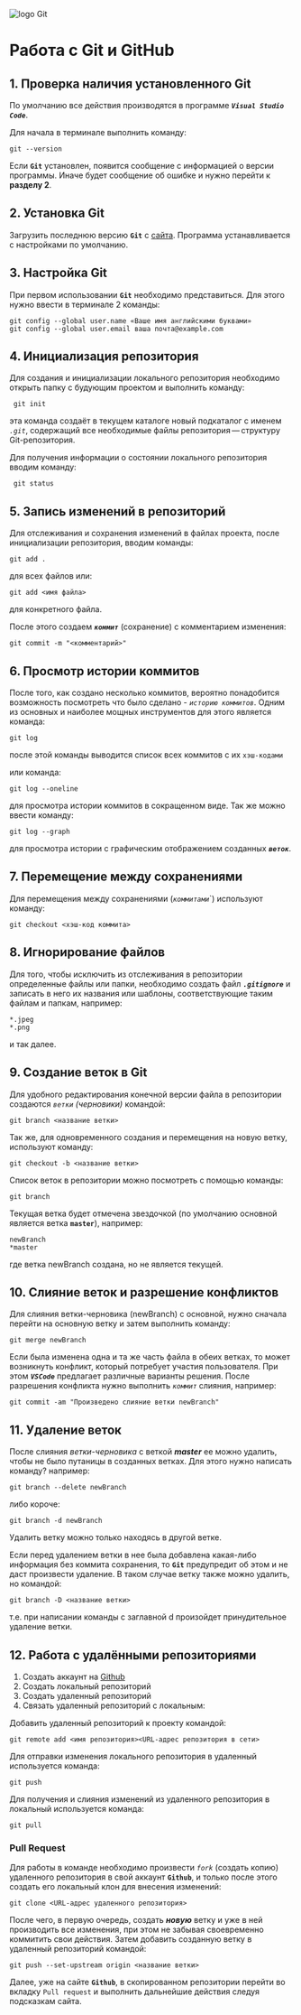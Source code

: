 ![logo Git](1color-orange-lightbg@2x.png)
# Работа с Git и GitHub
## 1. Проверка наличия установленного Git
По умолчанию все действия производятся в программе _**`Visual Studio Code`**_.

Для начала в терминале выполнить команду:
```
git --version
```
Если **`Git`** установлен, появится сообщение с информацией о версии программы. 
Иначе будет сообщение об ошибке и нужно перейти к **разделу 2**.
## 2. Установка Git
Загрузить последнюю версию **`Git`** с [сайта](https://git-scm.com/downloads).
Программа устанавливается с настройками по умолчанию.
## 3. Настройка Git
При первом использовании **`Git`** необходимо представиться.
Для этого нужно ввести в терминале 2 команды:
```
git config --global user.name «Ваше имя английскими буквами»
git config --global user.email ваша почта@example.com
```
## 4. Инициализация репозитория
Для создания и инициализации локального репозитория необходимо открыть папку с будующим проектом и выполнить команду:
```
 git init
``` 

эта команда создаёт в текущем каталоге новый подкаталог с именем _`.git`_, содержащий все необходимые файлы репозитория — структуру Git-репозитория.

Для получения информации о состоянии локального репозитория вводим команду:
```
 git status
``` 
## 5. Запись изменений в репозиторий
Для отслеживания и сохранения изменений в файлах проекта, после инициализации репозитория, вводим команды:
```
git add . 
```
для всех файлов или:
```
git add <имя файла>
```
для конкретного файла. 

После этого создаем _**`коммит`**_ (сохранение) с комментарием изменения: 
```
git commit -m "<комментарий>"
```
## 6. Просмотр истории коммитов
После того, как создано несколько коммитов, вероятно понадобится возможность посмотреть что было сделано - _`историю коммитов`_. Одним из основных и наиболее мощных инструментов для этого является команда:
```
git log
```
после этой команды выводится список всех коммитов с их `хэш-кодами`

или команда:
```
git log --oneline
```
для просмотра истории коммитов в сокращенном виде.
Так же можно ввести команду:
```
git log --graph
```
для просмотра истории с графическим отображением созданных _**`веток`**_.
## 7. Перемещение между сохранениями
 Для перемещения между сохранениями (_`коммитами`_`) используют команду:
 ```
 git checkout <хэш-код коммита>
 ```

 ## 8. Игнорирование файлов
 Для того, чтобы исключить из отслеживания в репозитории определенные файлы или папки, необходимо создать файл ***`.gitignore`*** и записать в него их названия или шаблоны, соответствующие таким файлам и папкам, например:
 ```
 *.jpeg
 *.png
 ```
 и так далее.
 ## 9. Создание веток в Git
 Для удобного редактирования конечной версии файла в репозитории создаются _`ветки` (черновики)_ командой:
```
git branch <название ветки>
```
 Так же, для одновременного создания и перемещения на новую ветку, используют команду:
```
git checkout -b <название ветки>
``` 
 Список веток в репозитории можно посмотреть с помощью команды:
```
git branch
```
Текущая ветка будет отмечена звездочкой (по умолчанию основной является ветка **`master`**), например: 

```
newBranch
*master
```
где ветка newBranch создана, но не является текущей.
## 10. Слияние веток и разрешение конфликтов
Для слияния ветки-черновика (newBranch) с основной, нужно сначала перейти на основную ветку и затем выполнить команду:
```
git merge newBranch
```
Если была изменена одна и та же часть файла в обеих ветках, то может возникнуть конфликт, который потребует участия пользователя. При этом _**`VSCode`**_ предлагает различные варианты решения.
После разрешения конфликта нужно выполнить _`коммит`_ слияния, например:
```
git commit -am "Произведено слияние ветки newBranch"
```

## 11. Удаление веток
После слияния _ветки-черновика_ с веткой _**master**_ ее можно удалить, чтобы не было путаницы в созданных ветках. 
Для этого нужно написать команду? например:
```
git branch --delete newBranch
```
либо короче:
```
git branch -d newBranch
```
Удалить ветку можно только находясь в другой ветке. 


Если перед удалением ветки в нее была добавлена какая-либо информация без коммита сохранения, то **`Git`** предупредит об этом и не даст произвести удаление. В таком случае ветку также можно удалить, но командой:
```
git branch -D <название ветки>
```
т.е. при написании команды с заглавной d произойдет принудительное удаление ветки.

## 12. **Работа с удалёнными репозиториями**
1. Создать аккаунт на [Github](https://github.com)
2. Создать локальный репозиторий
3. Создать удаленный репозиторий
4. Связать удаленный репозиторий с локальным:

Добавить удаленный репозиторий к проекту командой:
```
git remote add <имя репозитория><URL-адрес репозитория в сети>
```

Для отправки изменения локального репозитория в удаленный используется команда:
```
git push
```
Для получения и слияния изменений из удаленного репозитория в локальный используется команда:
```
git pull
```
### Pull Request
Для работы в команде необходимо произвести _`fork`_ (создать копию) удаленного репозитория в свой аккаунт **`Github`**, и только после этого создать его локальный клон для внесения изменений:
```
git clone <URL-адрес удаленного репозитория>
```
После чего, в первую очередь, создать _**новую**_ ветку и уже в ней производить все изменения, при этом не забывая своевременно коммитить свои действия. Затем добавить созданную ветку в удаленный репозиторий командой:
```
git push --set-upstream origin <название ветки>
```
Далее, уже на сайте **`Github`**, в скопированном репозитории перейти во вкладку `Pull request` и выполнить дальнейшие действия следуя подсказкам сайта.